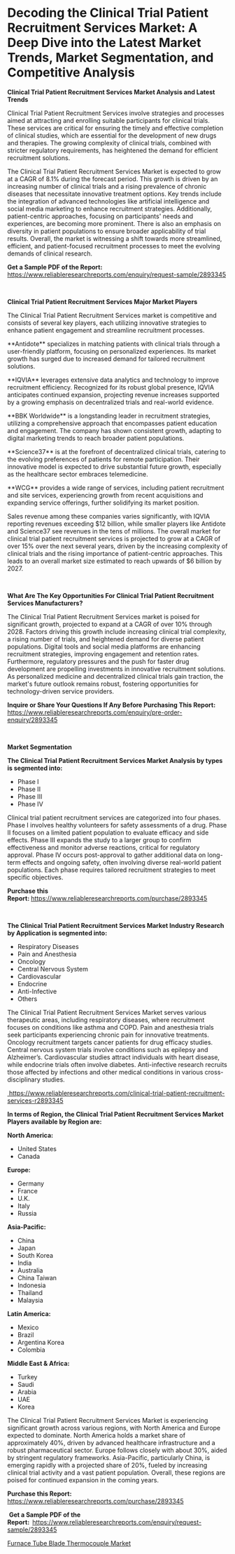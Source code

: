 <p><h1>Decoding the Clinical Trial Patient Recruitment Services Market: A Deep Dive into the Latest Market Trends, Market Segmentation, and Competitive Analysis</h1></p><p><strong>Clinical Trial Patient Recruitment Services Market Analysis and Latest Trends</strong></p>
<p><p>Clinical Trial Patient Recruitment Services involve strategies and processes aimed at attracting and enrolling suitable participants for clinical trials. These services are critical for ensuring the timely and effective completion of clinical studies, which are essential for the development of new drugs and therapies. The growing complexity of clinical trials, combined with stricter regulatory requirements, has heightened the demand for efficient recruitment solutions.</p><p>The Clinical Trial Patient Recruitment Services Market is expected to grow at a CAGR of 8.1% during the forecast period. This growth is driven by an increasing number of clinical trials and a rising prevalence of chronic diseases that necessitate innovative treatment options. Key trends include the integration of advanced technologies like artificial intelligence and social media marketing to enhance recruitment strategies. Additionally, patient-centric approaches, focusing on participants' needs and experiences, are becoming more prominent. There is also an emphasis on diversity in patient populations to ensure broader applicability of trial results. Overall, the market is witnessing a shift towards more streamlined, efficient, and patient-focused recruitment processes to meet the evolving demands of clinical research.</p></p>
<p><strong>Get a Sample PDF of the Report:&nbsp;</strong> <a href="https://www.reliableresearchreports.com/enquiry/request-sample/2893345?utm_campaign=3020&utm_medium=2&utm_source=Github&utm_content=ia&utm_term=15032025&utm_id=clinical-trial-patient-recruitment-services">https://www.reliableresearchreports.com/enquiry/request-sample/2893345</a></p>
<p>&nbsp;</p>
<p><strong>Clinical Trial Patient Recruitment Services Major Market Players</strong></p>
<p><p>The Clinical Trial Patient Recruitment Services market is competitive and consists of several key players, each utilizing innovative strategies to enhance patient engagement and streamline recruitment processes.</p><p>**Antidote** specializes in matching patients with clinical trials through a user-friendly platform, focusing on personalized experiences. Its market growth has surged due to increased demand for tailored recruitment solutions.</p><p>**IQVIA** leverages extensive data analytics and technology to improve recruitment efficiency. Recognized for its robust global presence, IQVIA anticipates continued expansion, projecting revenue increases supported by a growing emphasis on decentralized trials and real-world evidence.</p><p>**BBK Worldwide** is a longstanding leader in recruitment strategies, utilizing a comprehensive approach that encompasses patient education and engagement. The company has shown consistent growth, adapting to digital marketing trends to reach broader patient populations.</p><p>**Science37** is at the forefront of decentralized clinical trials, catering to the evolving preferences of patients for remote participation. Their innovative model is expected to drive substantial future growth, especially as the healthcare sector embraces telemedicine.</p><p>**WCG** provides a wide range of services, including patient recruitment and site services, experiencing growth from recent acquisitions and expanding service offerings, further solidifying its market position.</p><p>Sales revenue among these companies varies significantly, with IQVIA reporting revenues exceeding $12 billion, while smaller players like Antidote and Science37 see revenues in the tens of millions. The overall market for clinical trial patient recruitment services is projected to grow at a CAGR of over 15% over the next several years, driven by the increasing complexity of clinical trials and the rising importance of patient-centric approaches. This leads to an overall market size estimated to reach upwards of $6 billion by 2027.</p></p>
<p>&nbsp;</p>
<p><strong>What Are The Key Opportunities For Clinical Trial Patient Recruitment Services Manufacturers?</strong></p>
<p><p>The Clinical Trial Patient Recruitment Services market is poised for significant growth, projected to expand at a CAGR of over 10% through 2028. Factors driving this growth include increasing clinical trial complexity, a rising number of trials, and heightened demand for diverse patient populations. Digital tools and social media platforms are enhancing recruitment strategies, improving engagement and retention rates. Furthermore, regulatory pressures and the push for faster drug development are propelling investments in innovative recruitment solutions. As personalized medicine and decentralized clinical trials gain traction, the market's future outlook remains robust, fostering opportunities for technology-driven service providers.</p></p>
<p><strong>Inquire or Share Your Questions If Any Before Purchasing This Report:</strong> <a href="https://www.reliableresearchreports.com/enquiry/pre-order-enquiry/2893345?utm_campaign=3020&utm_medium=2&utm_source=Github&utm_content=ia&utm_term=15032025&utm_id=clinical-trial-patient-recruitment-services">https://www.reliableresearchreports.com/enquiry/pre-order-enquiry/2893345</a></p>
<p>&nbsp;</p>
<p><strong>Market Segmentation</strong></p>
<p><strong>The Clinical Trial Patient Recruitment Services Market Analysis by types is segmented into:</strong></p>
<p><ul><li>Phase I</li><li>Phase II</li><li>Phase III</li><li>Phase IV</li></ul></p>
<p><p>Clinical trial patient recruitment services are categorized into four phases. Phase I involves healthy volunteers for safety assessments of a drug. Phase II focuses on a limited patient population to evaluate efficacy and side effects. Phase III expands the study to a larger group to confirm effectiveness and monitor adverse reactions, critical for regulatory approval. Phase IV occurs post-approval to gather additional data on long-term effects and ongoing safety, often involving diverse real-world patient populations. Each phase requires tailored recruitment strategies to meet specific objectives.</p></p>
<p><strong>Purchase this Report:&nbsp;</strong><a href="https://www.reliableresearchreports.com/purchase/2893345?utm_campaign=3020&utm_medium=2&utm_source=Github&utm_content=ia&utm_term=15032025&utm_id=clinical-trial-patient-recruitment-services">https://www.reliableresearchreports.com/purchase/2893345</a></p>
<p>&nbsp;</p>
<p><strong>The Clinical Trial Patient Recruitment Services Market Industry Research by Application is segmented into:</strong></p>
<p><ul><li>Respiratory Diseases</li><li>Pain and Anesthesia</li><li>Oncology</li><li>Central Nervous System</li><li>Cardiovascular</li><li>Endocrine</li><li>Anti-Infective</li><li>Others</li></ul></p>
<p><p>The Clinical Trial Patient Recruitment Services Market serves various therapeutic areas, including respiratory diseases, where recruitment focuses on conditions like asthma and COPD. Pain and anesthesia trials seek participants experiencing chronic pain for innovative treatments. Oncology recruitment targets cancer patients for drug efficacy studies. Central nervous system trials involve conditions such as epilepsy and Alzheimer’s. Cardiovascular studies attract individuals with heart disease, while endocrine trials often involve diabetes. Anti-infective research recruits those affected by infections and other medical conditions in various cross-disciplinary studies.</p></p>
<p><a href="https://www.reliableresearchreports.com/clinical-trial-patient-recruitment-services-r2893345?utm_campaign=3020&utm_medium=2&utm_source=Github&utm_content=ia&utm_term=15032025&utm_id=clinical-trial-patient-recruitment-services">&nbsp;https://www.reliableresearchreports.com/clinical-trial-patient-recruitment-services-r2893345</a></p>
<p><strong>In terms of Region, the Clinical Trial Patient Recruitment Services Market Players available by Region are:</strong></p>
<p>
    <p> <strong> North America: </strong>
        <ul>
            <li>United States</li>
            <li>Canada</li>
        </ul>
        </p> 
    <p> <strong> Europe: </strong>
        <ul>
            <li>Germany</li>
            <li>France</li>
            <li>U.K.</li>
            <li>Italy</li>
            <li>Russia</li>
        </ul>
        </p> 
    <p> <strong> Asia-Pacific: </strong>
        <ul>
            <li>China</li>
            <li>Japan</li>
            <li>South Korea</li>
            <li>India</li>
            <li>Australia</li>
            <li>China Taiwan</li>
            <li>Indonesia</li>
            <li>Thailand</li>
            <li>Malaysia</li>
        </ul>
        </p> 
    <p> <strong> Latin America: </strong>
        <ul>
            <li>Mexico</li>
            <li>Brazil</li>
            <li>Argentina Korea</li>
            <li>Colombia</li>
        </ul>
        </p> 
    <p> <strong> Middle East & Africa: </strong>
        <ul>
            <li>Turkey</li>
            <li>Saudi</li>
            <li>Arabia</li>
            <li>UAE</li>
            <li>Korea</li>
        </ul>
    </p>
    </p>
<p><p>The Clinical Trial Patient Recruitment Services Market is experiencing significant growth across various regions, with North America and Europe expected to dominate. North America holds a market share of approximately 40%, driven by advanced healthcare infrastructure and a robust pharmaceutical sector. Europe follows closely with about 30%, aided by stringent regulatory frameworks. Asia-Pacific, particularly China, is emerging rapidly with a projected share of 20%, fueled by increasing clinical trial activity and a vast patient population. Overall, these regions are poised for continued expansion in the coming years.</p></p>
<p><strong>Purchase this Report: </strong><a href="https://www.reliableresearchreports.com/purchase/2893345?utm_campaign=3020&utm_medium=2&utm_source=Github&utm_content=ia&utm_term=15032025&utm_id=clinical-trial-patient-recruitment-services">https://www.reliableresearchreports.com/purchase/2893345</a></p>
<p>&nbsp;<strong>Get a Sample PDF of the Report:&nbsp;&nbsp;</strong><a href="https://www.reliableresearchreports.com/enquiry/request-sample/2893345?utm_campaign=3020&utm_medium=2&utm_source=Github&utm_content=ia&utm_term=15032025&utm_id=clinical-trial-patient-recruitment-services">https://www.reliableresearchreports.com/enquiry/request-sample/2893345</a></p>
<p><strong></strong></p>
<p><p><a href="https://github.com/carendesrochers299/Market-Research-Report-List-1/blob/main/furnace-tube-blade-thermocouple-market.md?utm_campaign=3020&utm_medium=2&utm_source=Github&utm_content=ia&utm_term=15032025&utm_id=clinical-trial-patient-recruitment-services">Furnace Tube Blade Thermocouple Market</a></p></p>